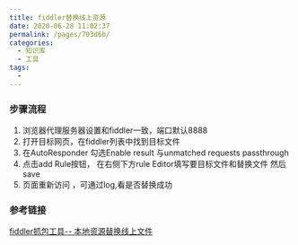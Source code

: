 ```yaml
---
title: fiddler替换线上资源
date: 2020-06-28 11:02:37
permalink: /pages/703d6b/
categories: 
  - 知识库
  - 工具
tags: 
  - 
---
```

### 步骤流程
1. 浏览器代理服务器设置和fiddler一致，端口默认8888
2. 打开目标网页，在fiddler列表中找到目标文件
3. 在AutoResponder 勾选Enable result 与unmatched requests passthrough
4. 点击add Rule按钮， 在右侧下方rule Editor填写要目标文件和替换文件 然后save
5. 页面重新访问 ，可通过log,看是否替换成功

### 参考链接
[fiddler抓包工具-- 本地资源替换线上文件](https://www.cnblogs.com/shichangchun/p/10731297.html)
